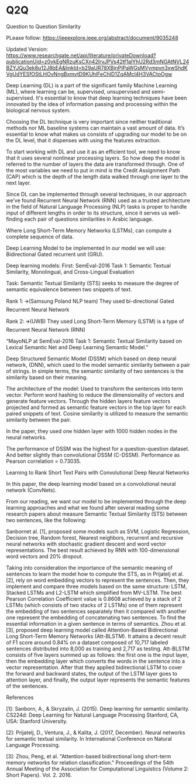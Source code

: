 # Q2Q
Question to Question Similarity 

PLease follow: https://ieeexplore.ieee.org/abstract/document/9035248

Updated Version: https://www.researchgate.net/api/literature/privateDownload?publicationUid=z0vkEgNRzuKsCXn42IrvJPVs42tf1alYhU2Rd3mNGAtNVL24BZYJQu3ek8u12J8bEA&linkId=b29aUR78XBjnPIPaWGsMVympvn3xwShdKVgUdYESfOStLHOvNngBxmvtD9KUhlFeChID1ZqAMcl4H3VACtoOgw

Deep Learning (DL) is a part of the significant family Machine Learning (ML), where learning can be, supervised, unsupervised and semi-supervised. It's essential to know that deep learning techniques have been innovated by the idea of information passing and processing within the biological nervous system.

Choosing the DL technique is very important since neither traditional methods nor ML baseline systems can maintain a vast amount of data. It’s essential to know what makes us consists of upgrading our model to be on the DL level, that it dispenses with using the features extraction.

To start working with DL and use it as an efficient tool, we need to know that it uses several nonlinear processing layers. So how deep the model is referred to the number of layers the data are transformed through. One of the most variables we need to put in mind is the Credit Assignment Path (CAP) which is the depth of the length data walked through one layer to the next layer. 

Since DL can be implemented through several techniques, in our approach we’ve found Recurrent Neural Network (RNN) used as a trusted architecture in the field of Natural Language Processing (NLP) tasks is proper to handle input of different lengths in order to its structure, since it serves us well-finding each pair of questions similarities in Arabic language.

Where Long Short-Term Memory Networks (LSTMs), can compute a complete sequence of data.

Deep Learning Model to be implemented 
In our model we will use:
Bidirectional Gated recurrent unit (GRU).

Deep learning models:
First: SemEval-2016 Task 1: Semantic Textual Similarity, Monolingual, and Cross-Lingual Evaluation

Task: Semantic Textual Similarity (STS) seeks to measure the degree of semantic equivalence between two snippets of text. 



Rank 1:
🡪(Samsung Poland NLP team) 
They used bi-directional Gated Recurrent Neural Network

Rank 2:
🡪(UWB) 
They used Long Short-Term Memory (LSTM) is a type of Recurrent Neural Network (RNN)

“MayoNLP at SemEval-2016 Task 1: Semantic Textual Similarity based on Lexical Semantic Net and Deep Learning Semantic Model.” 


Deep Structured Semantic Model (DSSM) which based on deep neural network, (DNN), which used to the model semantic similarity between a pair of strings. In simple terms, the semantic similarity of two sentences is the similarity based on their meaning.

The architecture of the model:
Used to transform the sentences into term vector.
Perform word hashing to reduce the dimensionality of vectors and generate feature vectors.
Through the hidden layers feature vectors projected and formed as semantic feature vectors in the top layer for each paired snippets of text. Cosine similarity is utilized to measure the semantic similarity between the pair.



In the paper, they used one hidden layer with 1000 hidden nodes in the neural networks.

The performance of DSSM was the highest for a question-question dataset.
And better slightly than convolutional DSSM (C-DSSM).
Performance as Pearson correlation = 0.73035.

Learning to Rank Short Text Pairs with Convolutional Deep Neural Networks

In this paper, the deep learning model based on a convolutional neural network (ConvNets).  

From our reading, we want our model to be implemented through the deep learning approaches and what we found after several reading some research papers about measure Semantic Textual Similarity (STS) between two sentences, like the following:

Sanbornet al. [1], proposed some models such as SVM, Logistic Regression, Decision tree, Random forest, Nearest neighbors, recurrent and recursive neural networks with stochastic gradient descent and word vector representations. The best result achieved by RNN with 100-dimensional word vectors and 20% dropout.

Taking into consideration the importance of the semantic meaning of sentences to learn the model how to compute the STS, as in Prijatelj et al. [2], rely on word embedding vectors to represent the sentences. Then, they implement and compare three models based on the same structure: LSTM, Stacked LSTMs and L2-LSTM which simplified from MV-LSTM. The best Pearson Correlation Coefficient value is 0.8608 achieved by a stack of 2 LSTMs (which consists of two stacks of 2 LSTMs) one of them represent the embedding of two sentences separately then it compared with another one represent the embedding of concatenating two sentences. 
To find the essential information in a given sentence in terms of semantics. Zhou et al. [3], proposed deep learning model called Attention-Based Bidirectional Long Short-Term Memory Networks (Att-BLSTM). It attains a decent result of F1 score around 0.84% on a dataset composed of 10,717 labeled sentences distributed into 8,000 as training and 2,717 as testing. Att-BLSTM consists of five layers summed up as follows: the first one is the input layer, then the embedding layer which converts the words in the sentence into a vector representation. After that they applied bidirectional LSTM to cover the forward and backward states, the output of the LSTM layer goes to attention layer, and finally, the output layer represents the semantic features of the sentences.


References 

[1]: Sanborn, A., & Skryzalin, J. (2015). Deep learning for semantic similarity. CS224d: Deep Learning for Natural Language Processing Stanford, CA, USA: Stanford University.‏

[2]: Prijatelj, D., Ventura, J., & Kalita, J. (2017, December). Neural networks for semantic textual similarity. In International Conference on Natural Language Processing.‏

[3]: Zhou, Peng, et al. "Attention-based bidirectional long short-term memory networks for relation classification." Proceedings of the 54th Annual Meeting of the Association for Computational Linguistics (Volume 2: Short Papers). Vol. 2. 2016.
